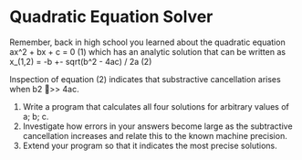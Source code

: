 # Quadratic Equation Solver

Remember, back in high school you learned about the quadratic equation
    ax^2 + bx + c = 0 (1)
which has an analytic solution that can be written as
    x_(1,2) = -b +- sqrt(b^2 - 4ac) / 2a (2)

Inspection of equation (2) indicates that substractive cancellation arises
when b2 >> 4ac.

1. Write a program that calculates all four solutions for arbitrary values
of a; b; c.
2. Investigate how errors in your answers become large as the subtractive
cancellation increases and relate this to the known machine precision.
3. Extend your program so that it indicates the most precise solutions.